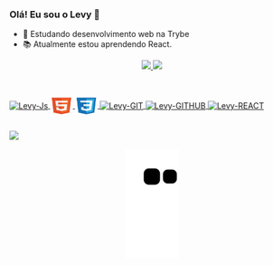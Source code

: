 ### Olá! Eu sou o Levy 👋



- 🔭 Estudando desenvolvimento web na Trybe
- 📚 Atualmente estou aprendendo React. 

<div align="center">
  <a href="https://github.com/levyhb">
  <img height="180em" width="auto" src="https://github-readme-stats.vercel.app/api?username=Levyhb&show_icons=true&theme=radical&include_all_commits=true&count_private=true"/>
  <img height="180em" width="auto" src="https://github-readme-stats.vercel.app/api/top-langs/?username=Levyhb&layout=compact&langs_count=7&theme=radical"/>
</div>
  
 ##
  
  <div style="display: inline_block"><br>
  <img align="center" alt="Levy-Js" height="30" width="40" src="https://cdn.jsdelivr.net/gh/devicons/devicon/icons/javascript/javascript-original.svg">
  <img align="center" alt="Levy-HTML" height="30" width="40" src="https://raw.githubusercontent.com/devicons/devicon/master/icons/html5/html5-original.svg">
  <img align="center" alt="Levy-CSS" height="30" width="40" src="https://raw.githubusercontent.com/devicons/devicon/master/icons/css3/css3-original.svg">  <img align="center" alt="Levy-GIT" height="50" width="60" src="https://cdn.jsdelivr.net/gh/devicons/devicon/icons/git/git-original-wordmark.svg" />
  <img align="center" alt="Levy-GITHUB" height="30" width="40" src="https://cdn.jsdelivr.net/gh/devicons/devicon/icons/github/github-original.svg" />
  <img align="center" alt="Levy-REACT" height="30" width="40" src="https://cdn.jsdelivr.net/gh/devicons/devicon/icons/react/react-original.svg" />

  </div>
  
  ##
  
<div> 
  <a href="https://www.linkedin.com/in/levy-bezerra-holanda/" target="_blank"><img src="https://img.shields.io/badge/-LinkedIn-%230077B5?style=for-the-badge&logo=linkedin&logoColor=white" target="_blank"></a> 
</div>
  <p></p>
  
  
 <div align="center">
  
  ![Snake animation](https://github.com/Levyhb/Levyhb/blob/output/github-contribution-grid-snake.svg)
  
</div>
